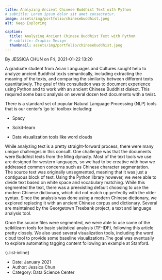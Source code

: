 ```yaml
---
title: Analyzing Ancient Chinese Buddhist Text with Python
# subtitle: Lorem ipsum dolor sit amet consectetur.
image: assets/img/portfolio/chinesebuddhist.jpeg
alt: Keep Exploring

caption:
  title: Analyzing Ancient Chinese Buddhist Text with Python
  # subtitle: Graphic Design
  thumbnail: assets/img/portfolio/chinesebuddhist.jpeg
---
```


By JESSICA CHUN on Fri, 2021-01-22 13:20

A graduate student from Asian Languages and Cultures sought help to analyze ancient Buddhist texts semantically, including extracting the meaning of the texts, and comparing the similarity between different texts quantitatively. The goal of this consultation was to document experience using Python and to work with an ancient Chinese Buddhist dialect. This required some basic analysis on several dozen text documents with a twist.

There is a standard set of popular Natural Language Processing (NLP) tools that is our center’s ‘go to’ toolbox including:

- Spacy

- Scikit-learn

- Data visualization tools like word clouds

While analyzing text is a pretty straight-forward process, there were many unique challenges in this consult. One challenge was that the documents were Buddhist texts from the Ming dynasty. Most of the text tools we use are designed for western languages, so we had to be creative with how we addressed common concerns such as Chinese character segmentation. The source text was originally unsegmented, meaning that it was just a contiguous block of text. Using the Python library however, we were able to divide text based on white space and vocabulary matching. While this segmented the text, there was a preexisting default choosing to use the modern Chinese dictionary, which did not match up perfectly with the older syntax. Since the analysis was done using a modern Chinese dictionary, we explored replacing it with an ancient Chinese corpus and dictionary. Several are maintained by the Georgetown Treebank project, a text and language analysis tool.

Once the source files were segmented, we were able to use some of the scikitlearn tools for basic statistical analysis (TF-IDF), following this article pretty closely. We also used several visualization tools, including the word cloud tool to provide some baseline visualizations.The goal was eventually to explore automating tagging content following an example at Stanford.

{:.list-inline}

- Date: January 2021
- Author: Jessica Chun
- Category: Data Science Center
